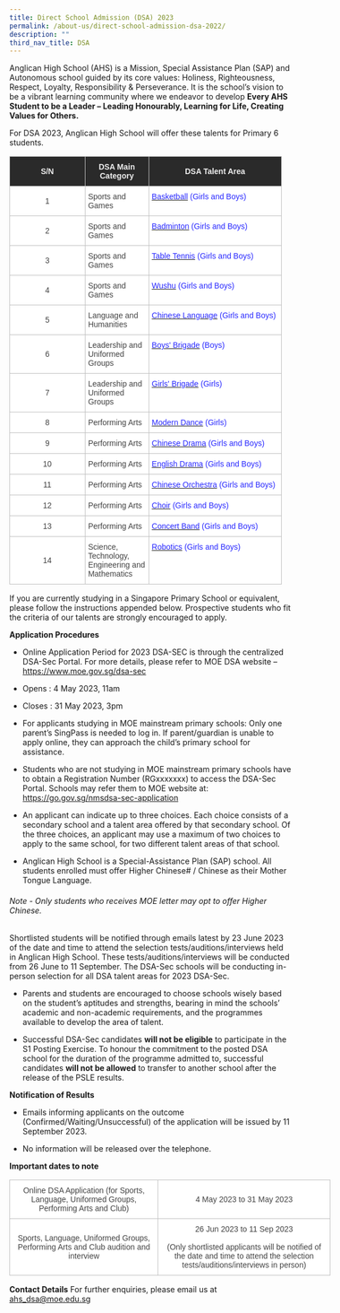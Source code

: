 ```yaml
---
title: Direct School Admission (DSA) 2023
permalink: /about-us/direct-school-admission-dsa-2022/
description: ""
third_nav_title: DSA
---
```

Anglican High School (AHS) is a Mission, Special Assistance Plan (SAP) and Autonomous school guided by its core values: Holiness, Righteousness, Respect, Loyalty, Responsibility &amp; Perseverance. It is the school’s vision to be a vibrant learning community where we endeavor to develop **Every AHS Student to be a Leader – Leading Honourably, Learning for Life, Creating Values for Others.** 

For DSA 2023, Anglican High School will offer these talents for Primary 6 students.

<table style="border-collapse:collapse;border-spacing:0;table-layout: fixed; width: 487px" class="tg"><colgroup><col style="width: 135.003906px"><col style="width: 114.003906px"><col style="width: 238.003906px"></colgroup><thead><tr><th style="background-color:#2A2A2A;border-color:#c0c0c0;border-style:solid;border-width:1px;color:#EEE;font-family:Arial, sans-serif;font-size:14px;font-weight:bold;overflow:hidden;padding:10px 5px;text-align:center;vertical-align:middle;word-break:normal"><span style="color:#EEE;background-color:#2A2A2A">S/N</span></th><th style="background-color:#2A2A2A;border-color:#c0c0c0;border-style:solid;border-width:1px;color:#EEE;font-family:Arial, sans-serif;font-size:14px;font-weight:bold;overflow:hidden;padding:10px 5px;text-align:center;vertical-align:middle;word-break:normal"><span style="color:#EEE;background-color:#2A2A2A">DSA Main Category</span></th><th style="background-color:#2A2A2A;border-color:#c0c0c0;border-style:solid;border-width:1px;color:#EEE;font-family:Arial, sans-serif;font-size:14px;font-weight:bold;overflow:hidden;padding:10px 5px;text-align:center;vertical-align:middle;word-break:normal"><span style="color:#EEE;background-color:#2A2A2A">DSA Talent Area</span></th></tr></thead><tbody><tr><td style="background-color:#FFF;border-color:#c0c0c0;border-style:solid;border-width:1px;color:#434343;font-family:Arial, sans-serif;font-size:14px;overflow:hidden;padding:10px 5px;text-align:center;vertical-align:middle;word-break:normal">1</td><td style="background-color:#FFF;border-color:#c0c0c0;border-style:solid;border-width:1px;color:#434343;font-family:Arial, sans-serif;font-size:14px;overflow:hidden;padding:10px 5px;text-align:left;vertical-align:middle;word-break:normal">Sports and Games</td><td style="background-color:#FFF;border-color:#c0c0c0;border-style:solid;border-width:1px;color:#2828FF;font-family:Arial, sans-serif;font-size:14px;overflow:hidden;padding:10px 5px;text-align:left;vertical-align:top;word-break:normal"><a href="/about-us/direct-school-admission-dsa-2022/sports"><span style="font-weight:400;text-decoration:none;color:#2828FF">Basketball</span></a> (Girls and Boys)</td></tr><tr><td style="background-color:#FFF;border-color:#c0c0c0;border-style:solid;border-width:1px;color:#434343;font-family:Arial, sans-serif;font-size:14px;overflow:hidden;padding:10px 5px;text-align:center;vertical-align:middle;word-break:normal">2</td><td style="background-color:#FFF;border-color:#c0c0c0;border-style:solid;border-width:1px;color:#434343;font-family:Arial, sans-serif;font-size:14px;overflow:hidden;padding:10px 5px;text-align:left;vertical-align:middle;word-break:normal">Sports and Games</td><td style="background-color:#FFF;border-color:#c0c0c0;border-style:solid;border-width:1px;color:#2828FF;font-family:Arial, sans-serif;font-size:14px;overflow:hidden;padding:10px 5px;text-align:left;vertical-align:top;word-break:normal"><a href="/about-us/direct-school-admission-dsa-2022/sports"><span style="font-weight:400;text-decoration:none;color:#2828FF">Badminton</span></a> (Girls and Boys)</td></tr><tr><td style="background-color:#FFF;border-color:#c0c0c0;border-style:solid;border-width:1px;color:#434343;font-family:Arial, sans-serif;font-size:14px;overflow:hidden;padding:10px 5px;text-align:center;vertical-align:middle;word-break:normal">3</td><td style="background-color:#FFF;border-color:#c0c0c0;border-style:solid;border-width:1px;color:#434343;font-family:Arial, sans-serif;font-size:14px;overflow:hidden;padding:10px 5px;text-align:left;vertical-align:middle;word-break:normal">Sports and Games</td><td style="background-color:#FFF;border-color:#c0c0c0;border-style:solid;border-width:1px;color:#2828FF;font-family:Arial, sans-serif;font-size:14px;overflow:hidden;padding:10px 5px;text-align:left;vertical-align:top;word-break:normal"><a href="/about-us/direct-school-admission-dsa-2022/sports"><span style="font-weight:400;text-decoration:none;color:#2828FF">Table Tennis</span></a> (Girls and Boys)</td></tr><tr><td style="background-color:#FFF;border-color:#c0c0c0;border-style:solid;border-width:1px;color:#434343;font-family:Arial, sans-serif;font-size:14px;overflow:hidden;padding:10px 5px;text-align:center;vertical-align:middle;word-break:normal">4</td><td style="background-color:#FFF;border-color:#c0c0c0;border-style:solid;border-width:1px;color:#434343;font-family:Arial, sans-serif;font-size:14px;overflow:hidden;padding:10px 5px;text-align:left;vertical-align:middle;word-break:normal">Sports and Games</td><td style="background-color:#FFF;border-color:#c0c0c0;border-style:solid;border-width:1px;color:#2828FF;font-family:Arial, sans-serif;font-size:14px;overflow:hidden;padding:10px 5px;text-align:left;vertical-align:top;word-break:normal"><a href="/about-us/direct-school-admission-dsa-2022/sports"><span style="font-weight:400;text-decoration:none;color:#2828FF">Wushu</span></a> (Girls and Boys)</td></tr><tr><td style="background-color:#FFF;border-color:#c0c0c0;border-style:solid;border-width:1px;color:#434343;font-family:Arial, sans-serif;font-size:14px;overflow:hidden;padding:10px 5px;text-align:center;vertical-align:middle;word-break:normal">5</td><td style="background-color:#FFF;border-color:#c0c0c0;border-style:solid;border-width:1px;color:#434343;font-family:Arial, sans-serif;font-size:14px;overflow:hidden;padding:10px 5px;text-align:left;vertical-align:middle;word-break:normal">Language and Humanities</td><td style="background-color:#FFF;border-color:#c0c0c0;border-style:solid;border-width:1px;color:#2828FF;font-family:Arial, sans-serif;font-size:14px;overflow:hidden;padding:10px 5px;text-align:left;vertical-align:top;word-break:normal"><a href="/about-us/direct-school-admission-dsa-2022/language"><span style="font-weight:400;text-decoration:none;color:#2828FF">Chinese Language</span></a> (Girls and Boys)</td></tr><tr><td style="background-color:#FFF;border-color:#c0c0c0;border-style:solid;border-width:1px;color:#434343;font-family:Arial, sans-serif;font-size:14px;overflow:hidden;padding:10px 5px;text-align:center;vertical-align:middle;word-break:normal">6</td><td style="background-color:#FFF;border-color:#c0c0c0;border-style:solid;border-width:1px;color:#434343;font-family:Arial, sans-serif;font-size:14px;overflow:hidden;padding:10px 5px;text-align:left;vertical-align:middle;word-break:normal">Leadership and Uniformed Groups</td><td style="background-color:#FFF;border-color:#c0c0c0;border-style:solid;border-width:1px;color:#2828FF;font-family:Arial, sans-serif;font-size:14px;overflow:hidden;padding:10px 5px;text-align:left;vertical-align:top;word-break:normal"><a href="/about-us/direct-school-admission-dsa-2022/uniform-groups-ug"><span style="font-weight:400;text-decoration:none;color:#2828FF">Boys' Brigade</span></a> (Boys)</td></tr><tr><td style="background-color:#FFF;border-color:#c0c0c0;border-style:solid;border-width:1px;color:#434343;font-family:Arial, sans-serif;font-size:14px;overflow:hidden;padding:10px 5px;text-align:center;vertical-align:middle;word-break:normal">7</td><td style="background-color:#FFF;border-color:#c0c0c0;border-style:solid;border-width:1px;color:#434343;font-family:Arial, sans-serif;font-size:14px;overflow:hidden;padding:10px 5px;text-align:left;vertical-align:middle;word-break:normal">Leadership and Uniformed Groups</td><td style="background-color:#FFF;border-color:#c0c0c0;border-style:solid;border-width:1px;color:#2828FF;font-family:Arial, sans-serif;font-size:14px;overflow:hidden;padding:10px 5px;text-align:left;vertical-align:top;word-break:normal"><a href="/about-us/direct-school-admission-dsa-2022/uniform-groups-ug"><span style="font-weight:400;text-decoration:none;color:#2828FF">Girls' Brigade</span></a> (Girls)</td></tr><tr><td style="background-color:#FFF;border-color:#c0c0c0;border-style:solid;border-width:1px;color:#434343;font-family:Arial, sans-serif;font-size:14px;overflow:hidden;padding:10px 5px;text-align:center;vertical-align:middle;word-break:normal">8</td><td style="background-color:#FFF;border-color:#c0c0c0;border-style:solid;border-width:1px;color:#434343;font-family:Arial, sans-serif;font-size:14px;overflow:hidden;padding:10px 5px;text-align:left;vertical-align:middle;word-break:normal">Performing Arts</td><td style="background-color:#FFF;border-color:#c0c0c0;border-style:solid;border-width:1px;color:#2828FF;font-family:Arial, sans-serif;font-size:14px;overflow:hidden;padding:10px 5px;text-align:left;vertical-align:top;word-break:normal"><a href="/about-us/direct-school-admission-dsa-2022/performing-arts-pa"><span style="font-weight:400;text-decoration:none;color:#2828FF">Modern Dance</span></a> (Girls)<br></td></tr><tr><td style="background-color:#FFF;border-color:#c0c0c0;border-style:solid;border-width:1px;color:#434343;font-family:Arial, sans-serif;font-size:14px;overflow:hidden;padding:10px 5px;text-align:center;vertical-align:middle;word-break:normal">9</td><td style="background-color:#FFF;border-color:#c0c0c0;border-style:solid;border-width:1px;color:#434343;font-family:Arial, sans-serif;font-size:14px;overflow:hidden;padding:10px 5px;text-align:left;vertical-align:middle;word-break:normal">Performing Arts</td><td style="background-color:#FFF;border-color:#c0c0c0;border-style:solid;border-width:1px;color:#2828FF;font-family:Arial, sans-serif;font-size:14px;overflow:hidden;padding:10px 5px;text-align:left;vertical-align:top;word-break:normal"><a href="/about-us/direct-school-admission-dsa-2022/performing-arts-pa"><span style="font-weight:400;text-decoration:none;color:#2828FF">Chinese Drama</span></a> (Girls and Boys)</td></tr><tr><td style="background-color:#FFF;border-color:#c0c0c0;border-style:solid;border-width:1px;color:#434343;font-family:Arial, sans-serif;font-size:14px;overflow:hidden;padding:10px 5px;text-align:center;vertical-align:middle;word-break:normal">10</td>
<td style="background-color:#FFF;border-color:#c0c0c0;border-style:solid;border-width:1px;color:#434343;font-family:Arial, sans-serif;font-size:14px;overflow:hidden;padding:10px 5px;text-align:left;vertical-align:middle;word-break:normal">Performing Arts </td><td style="background-color:#FFF;border-color:#c0c0c0;border-style:solid;border-width:1px;color:#2828FF;font-family:Arial, sans-serif;font-size:14px;overflow:hidden;padding:10px 5px;text-align:left;vertical-align:top;word-break:normal"><a href="/about-us/direct-school-admission-dsa-2022/performing-arts-pa"><span style="font-weight:400;text-decoration:none;color:#2828FF">English Drama</span></a> (Girls and Boys)</td></tr><tr><td style="background-color:#FFF;border-color:#c0c0c0;border-style:solid;border-width:1px;color:#434343;font-family:Arial, sans-serif;font-size:14px;overflow:hidden;padding:10px 5px;text-align:center;vertical-align:middle;word-break:normal">11</td><td style="background-color:#FFF;border-color:#c0c0c0;border-style:solid;border-width:1px;color:#434343;font-family:Arial, sans-serif;font-size:14px;overflow:hidden;padding:10px 5px;text-align:left;vertical-align:middle;word-break:normal">Performing Arts</td><td style="background-color:#FFF;border-color:#c0c0c0;border-style:solid;border-width:1px;color:#2828FF;font-family:Arial, sans-serif;font-size:14px;overflow:hidden;padding:10px 5px;text-align:left;vertical-align:top;word-break:normal"><a href="/about-us/direct-school-admission-dsa-2022/performing-arts-pa"><span style="font-weight:400;text-decoration:none;color:#2828FF">Chinese Orchestra</span></a> (Girls and Boys)</td></tr><tr><td style="background-color:#FFF;border-color:#c0c0c0;border-style:solid;border-width:1px;color:#434343;font-family:Arial, sans-serif;font-size:14px;overflow:hidden;padding:10px 5px;text-align:center;vertical-align:middle;word-break:normal">12</td><td style="background-color:#FFF;border-color:#c0c0c0;border-style:solid;border-width:1px;color:#434343;font-family:Arial, sans-serif;font-size:14px;overflow:hidden;padding:10px 5px;text-align:left;vertical-align:middle;word-break:normal">Performing Arts</td><td style="background-color:#FFF;border-color:#c0c0c0;border-style:solid;border-width:1px;color:#2828FF;font-family:Arial, sans-serif;font-size:14px;overflow:hidden;padding:10px 5px;text-align:left;vertical-align:top;word-break:normal"><a href="/about-us/direct-school-admission-dsa-2022/performing-arts-pa"><span style="font-weight:400;text-decoration:none;color:#2828FF">Choir</span></a> (Girls and Boys)</td></tr><tr><td style="background-color:#FFF;border-color:#c0c0c0;border-style:solid;border-width:1px;color:#434343;font-family:Arial, sans-serif;font-size:14px;overflow:hidden;padding:10px 5px;text-align:center;vertical-align:middle;word-break:normal">13</td><td style="background-color:#FFF;border-color:#c0c0c0;border-style:solid;border-width:1px;color:#434343;font-family:Arial, sans-serif;font-size:14px;overflow:hidden;padding:10px 5px;text-align:left;vertical-align:middle;word-break:normal">Performing Arts</td><td style="background-color:#FFF;border-color:#c0c0c0;border-style:solid;border-width:1px;color:#2828FF;font-family:Arial, sans-serif;font-size:14px;overflow:hidden;padding:10px 5px;text-align:left;vertical-align:top;word-break:normal"><a href="/about-us/direct-school-admission-dsa-2022/performing-arts-pa"><span style="font-weight:400;text-decoration:none;color:#2828FF">Concert Band</span></a> (Girls and Boys)</td></tr><tr><td style="background-color:#FFF;border-color:#c0c0c0;border-style:solid;border-width:1px;color:#434343;font-family:Arial, sans-serif;font-size:14px;overflow:hidden;padding:10px 5px;text-align:center;vertical-align:middle;word-break:normal">14</td><td style="background-color:#FFF;border-color:#c0c0c0;border-style:solid;border-width:1px;color:#434343;font-family:Arial, sans-serif;font-size:14px;overflow:hidden;padding:10px 5px;text-align:left;vertical-align:middle;word-break:normal">Science, Technology, Engineering and Mathematics </td><td style="background-color:#FFF;border-color:#c0c0c0;border-style:solid;border-width:1px;color:#2828FF;font-family:Arial, sans-serif;font-size:14px;overflow:hidden;padding:10px 5px;text-align:left;vertical-align:top;word-break:normal"><a href="/about-us/direct-school-admission-dsa-2022/club"><span style="font-weight:400;text-decoration:none;color:#2828FF">Robotics</span></a> (Girls and Boys)</td></tr></tbody></table>


If you are currently studying in a Singapore Primary School or equivalent, please follow the instructions appended below. Prospective students who fit the criteria of our talents are strongly encouraged to apply. 

**Application Procedures**

- Online Application Period for 2023 DSA-SEC is through the centralized DSA-Sec Portal. For more details, please refer to MOE DSA website – https://www.moe.gov.sg/dsa-sec

- Opens : 4 May 2023, 11am
- Closes : 31 May 2023, 3pm

- For applicants studying in MOE mainstream primary schools: Only one parent’s SingPass is needed to log in. If parent/guardian is unable to apply online, they can approach the child’s primary school for assistance.

- Students who are not studying in MOE mainstream primary schools have to obtain a Registration Number (RGxxxxxxx) to access the DSA-Sec Portal. Schools may refer them to MOE website at: https://go.gov.sg/nmsdsa-sec-application

- An applicant can indicate up to three choices. Each choice consists of a secondary school and a talent area offered by that secondary school. Of the three choices, an applicant may use a maximum of two choices to apply to the same school, for two different talent areas of that school.

- Anglican High School is a Special-Assistance Plan (SAP) school. All students enrolled must offer Higher Chinese# / Chinese as their Mother Tongue Language. 

###### Note - Only students who receives MOE letter may opt to offer Higher Chinese.

Shortlisted students will be notified through emails latest by 23 June 2023 of the date and time to attend the selection tests/auditions/interviews held in Anglican High School. These tests/auditions/interviews will be conducted from 26 June to 11 September. The DSA-Sec schools will be conducting in-person selection for all DSA talent areas for 2023 DSA-Sec.

- Parents and students are encouraged to choose schools wisely based on the student’s aptitudes and strengths, bearing in mind the schools’ academic and non-academic requirements, and the programmes available to develop the area of talent.

- Successful DSA-Sec candidates **will not be eligible** to participate in the S1 Posting Exercise. To honour the commitment to the posted DSA school for the duration of the programme admitted to, successful candidates **will not be allowed** to transfer to another school after the release of the PSLE results.

**Notification of Results**

- Emails informing applicants on the outcome (Confirmed/Waiting/Unsuccessful) of the application will be issued by 11 September 2023.

- No information will be released over the telephone.


**Important dates to note**

<table style="border-collapse:collapse;border-spacing:0;table-layout: fixed; width: 574px" class="tg"><colgroup><col style="width: 266.003906px"><col style="width: 308.003906px"></colgroup><thead><tr><th style="background-color:#FFF;border-color:#c0c0c0;border-style:solid;border-width:1px;color:#434343;font-family:Arial, sans-serif;font-size:14px;font-weight:normal;overflow:hidden;padding:10px 5px;text-align:center;vertical-align:middle;word-break:normal">Online DSA Application (for Sports, Language, Uniformed Groups, Performing Arts and Club)</th><th style="background-color:#FFF;border-color:#c0c0c0;border-style:solid;border-width:1px;color:#434343;font-family:Arial, sans-serif;font-size:14px;font-weight:normal;overflow:hidden;padding:10px 5px;text-align:center;vertical-align:middle;word-break:normal">4 May 2023 to 31 May 2023<br></th></tr></thead><tbody><tr><td style="background-color:#FFF;border-color:#c0c0c0;border-style:solid;border-width:1px;color:#434343;font-family:Arial, sans-serif;font-size:14px;overflow:hidden;padding:10px 5px;text-align:center;vertical-align:middle;word-break:normal">Sports, Language, Uniformed Groups, Performing Arts and Club audition and interview</td><td style="background-color:#FFF;border-color:#c0c0c0;border-style:solid;border-width:1px;color:#434343;font-family:Arial, sans-serif;font-size:14px;overflow:hidden;padding:10px 5px;text-align:center;vertical-align:middle;word-break:normal">26 Jun 2023 to 11 Sep 2023<br><br>(Only shortlisted applicants will be notified of the date and time to attend the selection tests/auditions/interviews in person)</td></tr></tbody></table>

**Contact Details**
For further enquiries, please email us at ahs_dsa@moe.edu.sg